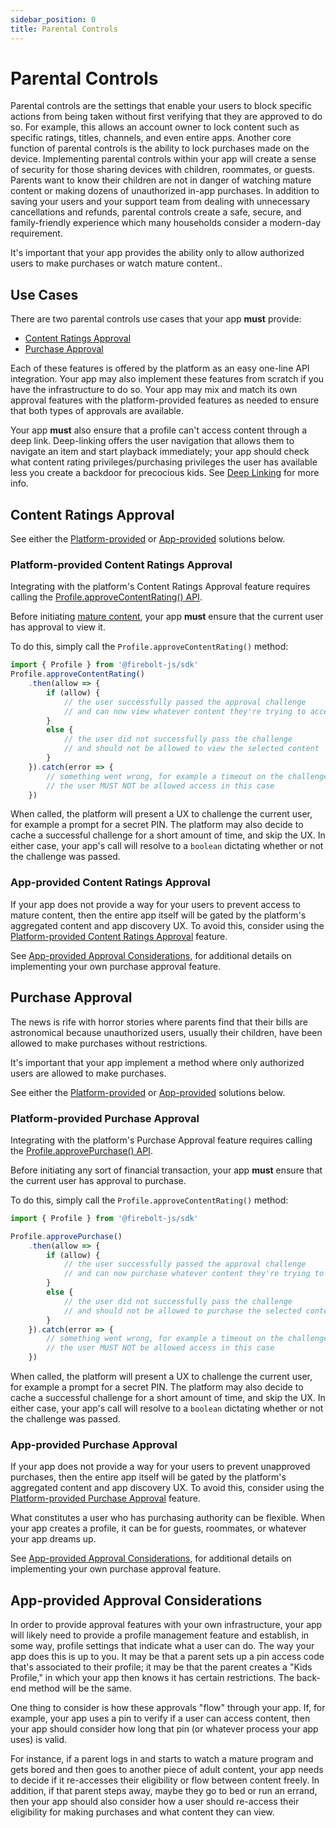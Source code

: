 ```yaml
---
sidebar_position: 0
title: Parental Controls
---
```

# Parental Controls

Parental controls are the settings that enable your users to block specific actions from being taken without first verifying that they are approved to do so. For example, this allows an account owner to lock content such as specific ratings, titles, channels, and even entire apps. Another core function of parental controls is the ability to lock purchases made on the device.
Implementing parental controls within your app will create a sense of security for those sharing devices with children, roommates, or guests. Parents want to know their children are not in danger of watching mature content or making dozens of unauthorized in-app purchases. In addition to saving your users and your support team from dealing with unnecessary cancellations and refunds, parental controls create a safe, secure, and family-friendly experience which many households consider a modern-day requirement.

It's important that your app provides the ability only to allow authorized users to make purchases or watch mature content..

## Use Cases
There are two parental controls use cases that your app **must** provide:

- [Content Ratings Approval](#content-ratings-approval)
- [Purchase Approval](#purchase-approval)

Each of these features is offered by the platform as an easy one-line API integration. Your app may also implement these features from scratch if you have the infrastructure to do so. Your app may mix and match its own approval features with the platform-provided features as needed to ensure that both types of approvals are available.

Your app **must** also ensure that a profile can't access content through a deep link. Deep-linking offers the user navigation that allows them to navigate an item and start playback immediately; your app should check what content rating privileges/purchasing privileges the user has available less you create a backdoor for precocious kids. See [Deep Linking](./deep-linking.md) for more info.

## Content Ratings Approval
See either the [Platform-provided](platform-provided-content-ratings-approval) or [App-provided](app-provided-content-ratings-approval) solutions below.

### Platform-provided Content Ratings Approval
Integrating with the platform's Content Ratings Approval feature requires calling the [Profile.approveContentRating() API](/api/profile/#approvecontentrating).

Before initiating [mature content](./app-rating-guideliens.md), your app **must** ensure that the current user has approval to view it.

To do this, simply call the `Profile.approveContentRating()` method:

```javascript
import { Profile } from '@firebolt-js/sdk'
Profile.approveContentRating()
    .then(allow => {
        if (allow) {
            // the user successfully passed the approval challenge
            // and can now view whatever content they're trying to access
        }
        else {
            // the user did not successfully pass the challenge
            // and should not be allowed to view the selected content
        }
    }).catch(error => {
        // something went wrong, for example a timeout on the challenge UX
        // the user MUST NOT be allowed access in this case
    })
```

When called, the platform will present a UX to challenge the current user, for example a prompt for a secret PIN. The platform may also decide to cache a successful challenge for a short amount of time, and skip the UX. In either case, your app's call will resolve to a `boolean` dictating whether or not the challenge was passed.

### App-provided Content Ratings Approval
If your app does not provide a way for your users to prevent access to mature content, then the entire app itself will be gated by the platform's aggregated content and app discovery UX. To avoid this, consider using the [Platform-provided Content Ratings Approval](platform-provided-content-ratings-approval) feature.

See [App-provided Approval Considerations](#app-provided-approval-considerations), for additional details on implementing your own purchase approval feature.


## Purchase Approval
The news is rife with horror stories where parents find that their bills are astronomical because unauthorized users, usually their children, have been allowed to make purchases without restrictions.

It's important that your app implement a method where only authorized users are allowed to make purchases.

See either the [Platform-provided](platform-provided-purchase-approval) or [App-provided](app-provided-purchase-approval) solutions below.

### Platform-provided Purchase Approval
Integrating with the platform's Purchase Approval feature requires calling the [Profile.approvePurchase() API](/api/profile/#approvepurchase).

Before initiating any sort of financial transaction, your app **must** ensure that the current user has approval to purchase.

To do this, simply call the `Profile.approveContentRating()` method:

```javascript
import { Profile } from '@firebolt-js/sdk'

Profile.approvePurchase()
    .then(allow => {
        if (allow) {
            // the user successfully passed the approval challenge
            // and can now purchase whatever content they're trying to access
        }
        else {
            // the user did not successfully pass the challenge
            // and should not be allowed to purchase the selected content
        }
    }).catch(error => {
        // something went wrong, for example a timeout on the challenge UX
        // the user MUST NOT be allowed access in this case
    })
```

When called, the platform will present a UX to challenge the current user, for example a prompt for a secret PIN. The platform may also decide to cache a successful challenge for a short amount of time, and skip the UX. In either case, your app's call will resolve to a `boolean` dictating whether or not the challenge was passed.

### App-provided Purchase Approval
If your app does not provide a way for your users to prevent unapproved purchases, then the entire app itself will be gated by the platform's aggregated content and app discovery UX. To avoid this, consider using the [Platform-provided Purchase Approval](platform-provided-purchase-approval) feature.

What constitutes a user who has purchasing authority can be flexible. When your app creates a profile, it can be for guests, roommates, or whatever your app dreams up.

See [App-provided Approval Considerations](#app-provided-approval-considerations), for additional details on implementing your own purchase approval feature.

## App-provided Approval Considerations
In order to provide approval features with your own infrastructure, your app will likely need to provide a profile management feature and establish, in some way, profile settings that indicate what a user can do. The way your app does this is up to you. It may be that a parent sets up a pin access code that's associated to their profile; it may be that the parent creates a "Kids Profile," in which your app then knows it has certain restrictions. The back-end method will be the same.

One thing to consider is how these approvals "flow" through your app. If, for example, your app uses a pin to verify if a user can access content, then your app should consider how long that pin (or whatever process your app uses) is valid.

For instance, if a parent logs in and starts to watch a mature program and gets bored and then goes to another piece of adult content, your app needs to decide if it re-accesses their eligibility or flow between content freely. In addition, if that parent steps away, maybe they go to bed or run an errand, then your app should also consider how a user should re-access their eligibility for making purchases and what content they can view.
